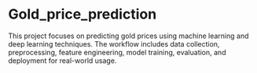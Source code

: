# Gold_price_prediction

This project focuses on predicting gold prices using machine learning and deep learning techniques. The workflow includes data collection, preprocessing,
feature engineering, model training, evaluation, and deployment for real-world usage.
